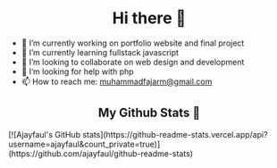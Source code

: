 <div align="center"><h1>Hi there 👋</div>

<!--
**ajayfaul/ajayfaul** is a ✨ _special_ ✨ repository because its `README.md` (this file) appears on your GitHub profile.

Here are some ideas to get you started:


-->

- 🔭 I’m currently working on portfolio website and final project
- 🌱 I’m currently learning fullstack javascript
- 👯 I’m looking to collaborate on web design and development
- 🤔 I’m looking for help with php
- 📫 How to reach me: muhammadfajarm@gmail.com

 <div align="center"><h2>My Github Stats 🌟</div>
[![Ajayfaul's GitHub stats](https://github-readme-stats.vercel.app/api?username=ajayfaul&count_private=true)](https://github.com/ajayfaul/github-readme-stats)
